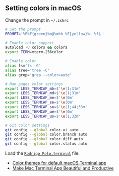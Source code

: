 ## Setting colors in macOS

Change the prompt in `~/.zshrc`
```sh
# Set the prompt
PROMPT='%B%F{green}%n@%m%b %F{yellow}%~ %f$ '

# Enable color support
autoload -U colors && colors
export TERM=xterm-256color

# Enable color
alias ls='ls -G'
alias tree='tree -C'
alias grep='grep --color=auto'

# Man pages color settings
export LESS_TERMCAP_mb=$'\e[1;31m'
export LESS_TERMCAP_md=$'\e[1;31m'
export LESS_TERMCAP_me=$'\e[0m'
export LESS_TERMCAP_se=$'\e[0m'
export LESS_TERMCAP_so=$'\e[1;44;33m'
export LESS_TERMCAP_ue=$'\e[0m'
export LESS_TERMCAP_us=$'\e[1;32m'

# Git color settings
git config --global color.ui auto
git config --global color.branch auto
git config --global color.diff auto
git config --global color.status auto
```

Load the [`Rodrigo Polo.terminal`](Rodrigo%20Polo.terminal) file.

* [Color themes for default macOS Terminal.app](https://github.com/lysyi3m/macos-terminal-themes)  
* [Make Mac Terminal App Beautiful and Productive](https://medium.com/@jackklpan/make-mac-terminal-app-beautiful-and-productive-213f24c0ef4f)


